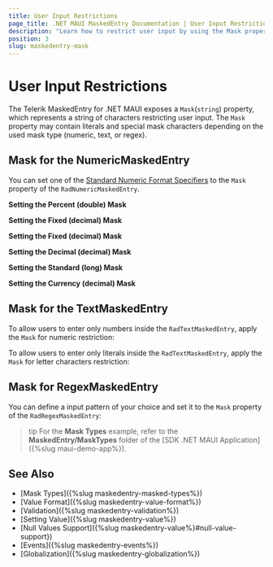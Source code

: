 ```yaml
---
title: User Input Restrictions
page_title: .NET MAUI MaskedEntry Documentation | User Input Restrictions
description: "Learn how to restrict user input by using the Mask property of the Telerik UI for .NET MAUI MaskedEntry."
position: 3
slug: maskedentry-mask
---
```


# User Input Restrictions

The Telerik MaskedEntry for .NET MAUI exposes a `Mask`(`string`) property, which represents a string of characters restricting user input. The `Mask` property may contain literals and special mask characters depending on the used mask type (numeric, text, or regex).

## Mask for the NumericMaskedEntry

You can set one of the [Standard Numeric Format Specifiers](https://docs.microsoft.com/en-us/dotnet/standard/base-types/standard-numeric-format-strings#standard-format-specifiers) to the `Mask` property of the `RadNumericMaskedEntry`.

**Setting the Percent (double) Mask**

<snippet id='numericmaskedentry-mask-p-xaml' />

**Setting the Fixed (decimal) Mask**

<snippet id='numericmaskedentry-mask-f-xaml' />

**Setting the Fixed (decimal) Mask**

<snippet id='numericmaskedentry-mask-g-xaml' />

**Setting the Decimal (decimal) Mask**

<snippet id='numericmaskedentry-mask-n-xaml' />

**Setting the Standard (long) Mask**

<snippet id='numericmaskedentry-mask-d-xaml' />

**Setting the Currency (decimal) Mask**

<snippet id='numericmaskedentry-mask-c-xaml' />

## Mask for the TextMaskedEntry

To allow users to enter only numbers inside the `RadTextMaskedEntry`, apply the `Mask` for numeric restriction:

<snippet id='textmaskedentry-numbers-xaml' />

To allow users to enter only literals inside the `RadTextMaskedEntry`, apply the `Mask` for letter characters restriction:

<snippet id='textmaskedentry-mask-xaml' />

## Mask for RegexMaskedEntry

You can define a input pattern of your choice and set it to the `Mask` property of the `RadRegexMaskedEntry`:

<snippet id='regexmaskedentry-xaml' />

>tip For the **Mask Types** example, refer to the **MaskedEntry/MaskTypes** folder of the [SDK .NET MAUI Application]({%slug maui-demo-app%}).

## See Also

- [Mask Types]({%slug maskedentry-masked-types%})
- [Value Format]({%slug maskedentry-value-format%})
- [Validation]({%slug maskedentry-validation%})
- [Setting Value]({%slug maskedentry-value%})
- [Null Values Support]({%slug maskedentry-value%}#null-value-support})
- [Events]({%slug maskedentry-events%})
- [Globalization]({%slug maskedentry-globalization%})
